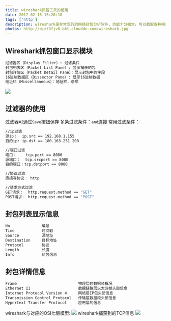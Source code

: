 ```yaml
---
title: wireshark抓包工具的使用
date: 2017-02-15 15:20:18
tags: ['http']
description: wireshark是非常流行的网络封包分析软件，功能十分强大。可以截取各种网络封包，显示网络封包的详细信息。
photos: http://oizt3fjv8.bkt.clouddn.com/wireshark.jpg
---
```


## Wireshark抓包窗口显示模块
```bash
过滤器区（Display Filter）: 过滤条件
封包列表区（Packet List Pane）: 显示捕获的包
封包详情区（Packet Detail Pane）：显示封包中的字段
16进制数据区（Dissector Pane）: 显示16进制数据
地址栏（Miscellaneous）：地址栏，杂项
```
![](http://oizt3fjv8.bkt.clouddn.com/wireshark_no1.jpg)

## 过滤器的使用
过滤器可通过`Save`按钮保存
多条过滤条件：`and`连接
常用过滤条件：
```bash
//ip过滤
源ip：  ip.src == 192.168.1.155
目的ip: ip.dst == 180.163.251.208

//端口过滤
端口：    tcp.port == 8080
源端口：  tcp.srcport == 8080
目的端口：tcp.dstport == 8080

//协议过滤
直接写协议： http

//请求方式过滤
GET请求：  http.request.method == "GET"
POST请求： http.request.method == "POST"
```

##  封包列表显示信息
```bash
No              编号          
Time            时间戳
Source          源地址
Destination     目标地址
Protocol        协议
Length          长度
Info            封包信息
```

## 封包详情信息
```bash
Frame                           物理层的数据帧概况
Ethernet II                     数据链路层以太网帧头部信息
Internet Protocol Version 4     网络层IP包头部信息
Transmission Control Protocol   传输层数据段头部信息
Hypertext Transfer Protocol     应用层的信息
```
wireshark与对应的OSI七层模型:
![](http://oizt3fjv8.bkt.clouddn.com/wireshark_no2.png)
wireshark捕获到的TCP信息
![](http://oizt3fjv8.bkt.clouddn.com/wireshark_no3.png)
